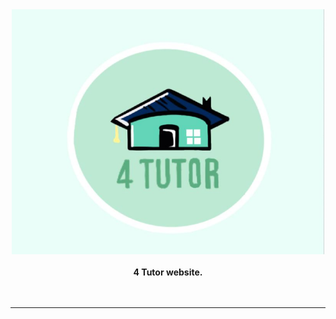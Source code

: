 <div align="center">
    <img
        alt="4 Tutor"
        src="https://raw.githubusercontent.com/gmbrianlaw/4-tutor/main/assets/logo.png" width="500"
    >
    <br>
    <br>
    <b>4 Tutor website.</b>
    <br>
    <br>
    <img
        alt="" height="30"
        src="https://img.shields.io/github/stars/gmbrianlaw/4-tutor?logo=GitHub&style=for-the-badge"
    >
</div>

---
